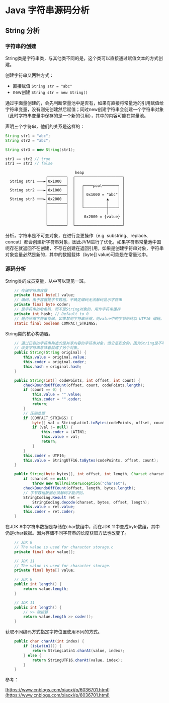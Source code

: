 
# Java 字符串源码分析

## String 分析

### 字符串的创建

String类是字符串类，与其他类不同的是，这个类可以直接通过赋值文本的方式创建。

创建字符串又两种方式：

- 直接赋值 `String str = "abc"`
- new创建 `String str = new String()`

通过字面量创建的，会先判断常量池中是否有，如果有直接将常量池的引用赋值给字符串变量，没有则先创建然后赋值；同过new创建字符串会创建一个字符串对象（此时字符串变量中保存的是一个新的引用），其中的内容可能在常量池。

声明三个字符串，他们的关系是这样的：

```java
String str1 = "abc";
String str2 = "abc";

String str3 = new String(str1);

str1 == str2 // true
str1 == str3 // false
```

```text
                               heap
                  ┌────────┐  ┌─────────────────────┐
  String str1 ───►│0x1000  │  │                     │
                  ├────────┤  │   ┌────pool───────┐ │
  String str2 ───►│0x1000  │  │   │               │ │
                  ├────────┤  │   │ 0x1000 = "abc"│ │
  String str3 ───►│0x2000  │  │   │          ▲    │ │
                  ├────────┤  │   │          │    │ │
                  │        │  │   └──────────┼────┘ │
                  │        │  │              │      │
                  │        │  │    0x2000 = {value} │
                  │        │  │                     │
                  └────────┘  └─────────────────────┘
```

分析，字符串是不可变对象，在进行变更操作（e.g. substring、replace、concat）都会创建新字符串对象，因此JVM进行了优化，如果字符串常量池中国呢存在就返回不在创建，不存在创建在返回引用，如果是创建字符串对象，字符串对象变量必然是新的，其中的数据载体（byte[] value)可能是在常量池中。

### 源码分析

String类的成员变量，从中可以窥见一斑。

```java
    // 存储字符串容器
    private final byte[] value;
    // 编码。由于容器是字节数组，不确定编码无法解码显示字符串
    private final byte coder;
    // 是字符串的哈希码，而不是String对象的，用作字符串缓存
    private int hash; // Default to 0
    // 是否压缩字符串存储。如果禁用字符串压缩，则value中的字节始终以 UTF16 编码。 对于具有多种可能实现方式的方法，当禁用字符串压缩时，只会采用一种方式：UTF16
    static final boolean COMPACT_STRINGS;
```

String类的核心构造器。

```java
    // 通过已有的字符串构造的是共享内容的字符串对象，但它是安全的，因为String是不可变类，
    // 改变字符串意味着就成了另个对象。
    public String(String original) {
        this.value = original.value;
        this.coder = original.coder;
        this.hash = original.hash;
    }

    public String(int[] codePoints, int offset, int count) {
        checkBoundsOffCount(offset, count, codePoints.length);
        if (count == 0) {
            this.value = "".value;
            this.coder = "".coder;
            return;
        }
        // 压缩处理
        if (COMPACT_STRINGS) {
            byte[] val = StringLatin1.toBytes(codePoints, offset, count);
            if (val != null) {
                this.coder = LATIN1;
                this.value = val;
                return;
            }
        }
        this.coder = UTF16;
        this.value = StringUTF16.toBytes(codePoints, offset, count);
    }

    public String(byte bytes[], int offset, int length, Charset charset) {
        if (charset == null)
            throw new NullPointerException("charset");
        checkBoundsOffCount(offset, length, bytes.length);
        // 字节数组数据必须解码才能识别。
        StringCoding.Result ret =
            StringCoding.decode(charset, bytes, offset, length);
        this.value = ret.value;
        this.coder = ret.coder;
    }
```

在JDK 8中字符串数据是存储在char数组中，而在JDK 11中变成byte数组，其中仍是char数据。因为存储不同字符串的长度获取方法也改变了。

```java
    // JDK 8
    // The value is used for character storage.c
    private final char value[];

    // JDK 11
    // The value is used for character storage.
    private final byte[] value;

    // JDK 8
    public int length() {
        return value.length;
    }

    // JDK 11
    public int length() {
        // >> 除运算
        return value.length >> coder();
    }
```

获取不同编码方式指定字符位置使用不同的方式。

```java
    public char charAt(int index) {
        if (isLatin1()) {
            return StringLatin1.charAt(value, index);
        } else {
            return StringUTF16.charAt(value, index);
        }
    }
```




参考：

[https://www.cnblogs.com/xiaoxi/p/6036701.html](https://www.cnblogs.com/xiaoxi/p/6036701.html)
